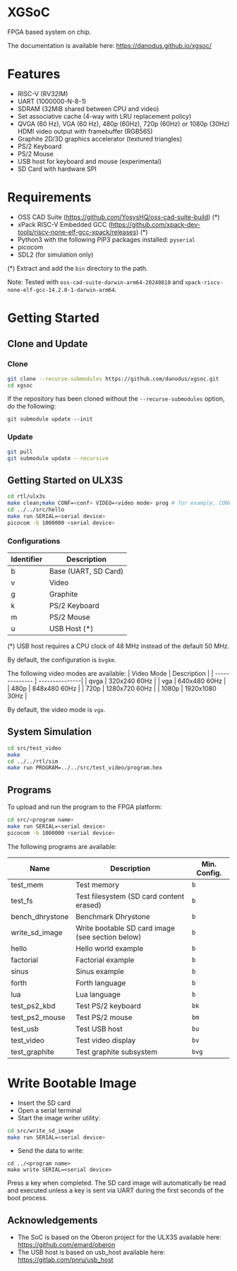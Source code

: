 # XGSoC 

FPGA based system on chip.

The documentation is available here: https://danodus.github.io/xgsoc/

# Features

- RISC-V (RV32IM)
- UART (1000000-N-8-1)
- SDRAM (32MiB shared between CPU and video)
- Set associative cache (4-way with LRU replacement policy)
- QVGA (60 Hz), VGA (60 Hz), 480p (60Hz), 720p (60Hz) or 1080p (30Hz) HDMI video output with framebuffer (RGB565)
- Graphite 2D/3D graphics accelerator (textured triangles)
- PS/2 Keyboard
- PS/2 Mouse
- USB host for keyboard and mouse (experimental)
- SD Card with hardware SPI

# Requirements

- OSS CAD Suite (https://github.com/YosysHQ/oss-cad-suite-build) (*)
- xPack RISC-V Embedded GCC (https://github.com/xpack-dev-tools/riscv-none-elf-gcc-xpack/releases) (*)
- Python3 with the following PIP3 packages installed: `pyserial`
- picocom
- SDL2 (for simulation only)

(*) Extract and add the `bin` directory to the path.

Note: Tested with `oss-cad-suite-darwin-arm64-20240810` and `xpack-riscv-none-elf-gcc-14.2.0-1-darwin-arm64`.

# Getting Started

## Clone and Update

### Clone

```bash
git clone --recurse-submodules https://github.com/danodus/xgsoc.git
cd xgsoc
```

If the repository has been cloned without the `--recurse-submodules` option, do the following:
```
git submodule update --init
```

### Update

```bash
git pull
git submodule update --recursive
```

## Getting Started on ULX3S

```bash
cd rtl/ulx3s
make clean;make CONF=<conf> VIDEO=<video mode> prog # for example, CONF=bvkm VIDEO=vga (see below)
cd ../../src/hello
make run SERIAL=<serial device>
picocom -b 1000000 <serial device>
```

### Configurations

| Identifier | Description           |
| ---------- | --------------------- |
| b          | Base (UART, SD Card)  |
| v          | Video                 |
| g          | Graphite              |
| k          | PS/2 Keyboard         |
| m          | PS/2 Mouse            |
| u          | USB Host (*)          |

(*) USB host requires a CPU clock of 48 MHz instead of the default 50 MHz.

By default, the configuration is `bvgkm`.

The following video modes are available:
| Video Mode     | Description    |
| -------------- | ---------------|
| qvga           | 320x240 60Hz   |
| vga            | 640x480 60Hz   |
| 480p           | 848x480 60Hz   |
| 720p           | 1280x720 60Hz  |
| 1080p          | 1920x1080 30Hz |

By default, the video mode is `vga`.

## System Simulation

```bash
cd src/test_video
make
cd ../../rtl/sim
make run PROGRAM=../../src/test_video/program.hex
```

## Programs

To upload and run the program to the FPGA platform:

```bash
cd src/<program name>
make run SERIAL=<serial device>
picocom -b 1000000 <serial device>
```

The following programs are available:

| Name            | Description                                         | Min. Config.  |
| --------------- | --------------------------------------------------- | ------------- |
| test_mem        | Test memory                                         | `b`           |
| test_fs         | Test filesystem (SD card content erased)            | `b`           |
| bench_dhrystone | Benchmark Dhrystone                                 | `b`           |
| write_sd_image  | Write bootable SD card image (see section below)    | `b`           |
| hello           | Hello world example                                 | `b`           |
| factorial       | Factorial example                                   | `b`           |
| sinus           | Sinus example                                       | `b`           |
| forth           | Forth language                                      | `b`           |
| lua             | Lua language                                        | `b`           |
| test_ps2_kbd    | Test PS/2 keyboard                                  | `bk`          |
| test_ps2_mouse  | Test PS/2 mouse                                     | `bm`          |
| test_usb        | Test USB host                                       | `bu`          |
| test_video      | Test video display                                  | `bv`          |
| test_graphite   | Test graphite subsystem                             | `bvg`         |

# Write Bootable Image

- Insert the SD card
- Open a serial terminal
- Start the image writer utility:
```bash
cd src/write_sd_image
make run SERIAL=<serial device>
```
- Send the data to write:
```
cd ../<program name>
make write SERIAL=<serial device>
```
Press a key when completed. The SD card image will automatically be read and executed unless a key is sent via UART during the first seconds of the boot process.

## Acknowledgements

- The SoC is based on the Oberon project for the ULX3S available here: https://github.com/emard/oberon
- The USB host is based on usb_host available here: https://gitlab.com/pnru/usb_host
